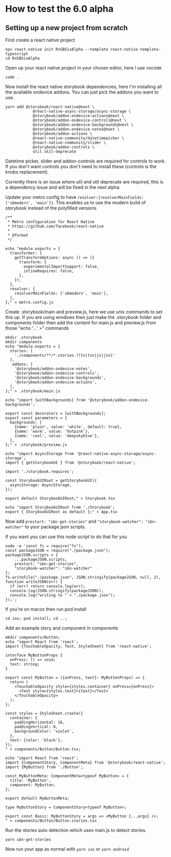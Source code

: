 # How to test the 6.0 alpha

## Setting up a new project from scratch

First create a react native project

```shell
npx react-native init RnSBSixAlpha --template react-native-template-typescript
cd RnSBSixAlpha
```

Open up your react native project in your chosen editor, here I use vscode

```shell
code .
```


Now install the react native storybook dependencies, here I'm installing all the available ondevice addons. You can just pick the addons you want to use.

```shell
yarn add @storybook/react-native@next \
            @react-native-async-storage/async-storage \
            @storybook/addon-ondevice-actions@next \
            @storybook/addon-ondevice-controls@next \
            @storybook/addon-ondevice-backgrounds@next \
            @storybook/addon-ondevice-notes@next \
            @storybook/addon-actions \
            @react-native-community/datetimepicker \
            @react-native-community/slider \
            @storybook/addon-controls \
            util util-deprecate
```

Datetime picker, slider and addon-controls are required for controls to work. If you don't want controls you don't need to install these (controls is the knobs replacement).

Currently there is an issue where util and util deprecate are required, this is a dependency issue and will be fixed in the next alpha

Update your metro config to have `resolver:{resolverMainFields: ['sbmodern', 'main']}`.
This enables us to use the modern build of storybook instead of the polyfilled versions

```shell
/**
 * Metro configuration for React Native
 * https://github.com/facebook/react-native
 *
 * @format
 */

echo "module.exports = {
  transformer: {
    getTransformOptions: async () => ({
      transform: {
        experimentalImportSupport: false,
        inlineRequires: false,
      },
    }),
  },
  resolver: {
    resolverMainFields: ['sbmodern', 'main'],
  },
};" > metro.config.js

```

Create .storybook/main and preview.js, here we use unix commands to set this up. If you are using windows then just make the .storybook folder and components folder then add the content for main.js and preview.js from those "echo '...' >" commands

```shell
mkdir .storybook
mkdir components
echo "module.exports = {
  stories: [
    './components/**/*.stories.?(ts|tsx|js|jsx)'
  ],
   addons: [
    '@storybook/addon-ondevice-notes',
    '@storybook/addon-ondevice-controls',
    '@storybook/addon-ondevice-backgrounds',
    '@storybook/addon-ondevice-actions',
  ],
};" > .storybook/main.js

echo "import {withBackgrounds} from '@storybook/addon-ondevice-backgrounds';

export const decorators = [withBackgrounds];
export const parameters = {
  backgrounds: [
    {name: 'plain', value: 'white', default: true},
    {name: 'warm', value: 'hotpink'},
    {name: 'cool', value: 'deepskyblue'},
  ],
};" > .storybook/preview.js

echo "import AsyncStorage from '@react-native-async-storage/async-storage';
import { getStorybookUI } from '@storybook/react-native';

import './storybook.requires';

const StorybookUIRoot = getStorybookUI({
  asyncStorage: AsyncStorage,
});

export default StorybookUIRoot;" > Storybook.tsx

echo "import StorybookUIRoot from './Storybook';
export { StorybookUIRoot as default };" > App.tsx
```

Now add `prestart: "sbn-get-stories"` and `"storybook-watcher": "sbn-watcher"` to your package json scripts.

If you want you can use this node script to do that for you

```shell
node -e 'const fs = require("fs");
const packageJSON = require("./package.json");
packageJSON.scripts = {
    ...packageJSON.scripts,
    prestart: "sbn-get-stories",
    "storybook-watcher": "sbn-watcher"
};
fs.writeFile("./package.json", JSON.stringify(packageJSON, null, 2), function writeJSON(err) {
  if (err) return console.log(err);
  console.log(JSON.stringify(packageJSON));
  console.log("writing to " + "./package.json");
});';
```

If you're on macos then run pod install
```shell
cd ios; pod install; cd ..;
```

Add an example story and component in components

```shell
mkdir components/Button;
echo "import React from 'react';
import {TouchableOpacity, Text, StyleSheet} from 'react-native';

interface MyButtonProps {
  onPress: () => void;
  text: string;
}

export const MyButton = ({onPress, text}: MyButtonProps) => {
  return (
    <TouchableOpacity style={styles.container} onPress={onPress}>
      <Text style={styles.text}>{text}</Text>
    </TouchableOpacity>
  );
};

const styles = StyleSheet.create({
  container: {
    paddingHorizontal: 16,
    paddingVertical: 8,
    backgroundColor: 'violet',
  },
  text: {color: 'black'},
});
" > components/Button/Button.tsx;

echo "import React from 'react';
import {ComponentStory, ComponentMeta} from '@storybook/react-native';
import {MyButton} from './Button';

const MyButtonMeta: ComponentMeta<typeof MyButton> = {
  title: 'MyButton',
  component: MyButton,
};

export default MyButtonMeta;

type MyButtonStory = ComponentStory<typeof MyButton>;

export const Basic: MyButtonStory = args => <MyButton {...args} />;
" > components/Button/Button.stories.tsx
```




Run the stories auto detection which uses main.js to detect stories.
```shell
yarn sbn-get-stories
```

Now run your app as normal with `yarn ios` or `yarn android`